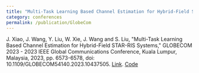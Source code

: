 ```yaml
---
title: "Multi-Task Learning Based Channel Estimation for Hybrid-Field STAR-RIS Systems"
category: conferences
permalink: /publication/GlobeCom
---
```


J. Xiao, J. Wang, Y. Liu, W. Xie, J. Wang and S. Liu, "Multi-Task Learning Based Channel Estimation for Hybrid-Field STAR-RIS Systems," GLOBECOM 2023 - 2023 IEEE Global Communications Conference, Kuala Lumpur, Malaysia, 2023, pp. 6573-6578, doi: 10.1109/GLOBECOM54140.2023.10437505. [Link](https://ieeexplore.ieee.org/document/10437505). [Code](https://ieeexplore.ieee.org/document/10437505)
